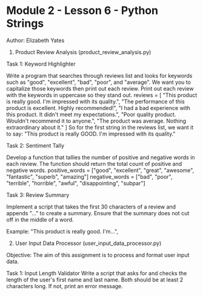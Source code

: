 # Module 2 - Lesson 6 - Python Strings
Author: Elizabeth Yates

1. Product Review Analysis (product_review_analysis.py)

Task 1: Keyword Highlighter

Write a program that searches through reviews list and looks for keywords such as "good", "excellent", "bad", "poor", and "average". We want you to capitalize those keywords then print out each review. Print out each review with the keywords in uppercase so they stand out.
    reviews = [
        "This product is really good. I'm impressed with its quality.",
        "The performance of this product is excellent. Highly recommended!",
        "I had a bad experience with this product. It didn't meet my expectations.",
        "Poor quality product. Wouldn't recommend it to anyone.",
        "The product was average. Nothing extraordinary about it."
    ]
So for the first string in the reviews list, we want it to say: "This product is really GOOD. I'm impressed with its quality."

Task 2: Sentiment Tally

Develop a function that tallies the number of positive and negative words in each review.  The function should return the total count of positive and negative words.
    positive_words = ["good", "excellent", "great", "awesome", "fantastic", "superb", "amazing"]
    negative_words = ["bad", "poor", "terrible", "horrible", "awful", "disappointing", "subpar"]

Task 3: Review Summary

Implement a script that takes the first 30 characters of a review and appends "…" to create a summary. Ensure that the summary does not cut off in the middle of a word.

Example: "This product is really good. I'm...",

2. User Input Data Processor (user_input_data_processor.py)

Objective: The aim of this assignment is to process and format user input data.

Task 1: Input Length Validator Write a script that asks for and checks the length of the user's first name and last name. Both should be at least 2 characters long. If not, print an error message.

